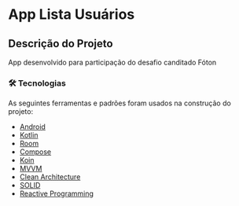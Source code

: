 # App Lista Usuários

## Descrição do Projeto
<p>App desenvolvido para participação do desafio canditado Fóton</p>

### 🛠 Tecnologias
As seguintes ferramentas e padrões foram usados na construção do projeto:

- [Android](https://developer.android.com)
- [Kotlin](https://https://kotlinlang.org)
- [Room](https://developer.android.com/jetpack/androidx/releases/room)
- [Compose](https://developer.android.com/jetpack/androidx/releases/compose)
- [Koin](https://insert-koin.io/)
- [MVVM](https://en.wikipedia.org/wiki/Model%E2%80%93view%E2%80%93viewmodel)
- [Clean Architecture](https://blog.cleancoder.com/uncle-bob/2012/08/13/the-clean-architecture.html)
- [SOLID](https://en.wikipedia.org/wiki/SOLID)
- [Reactive Programming](https://en.wikipedia.org/wiki/Reactive_programming)


